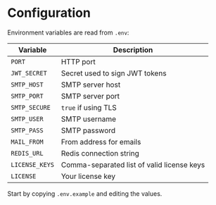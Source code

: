 # Configuration

Environment variables are read from `.env`:

| Variable | Description |
|----------|-------------|
| `PORT` | HTTP port |
| `JWT_SECRET` | Secret used to sign JWT tokens |
| `SMTP_HOST` | SMTP server host |
| `SMTP_PORT` | SMTP server port |
| `SMTP_SECURE` | `true` if using TLS |
| `SMTP_USER` | SMTP username |
| `SMTP_PASS` | SMTP password |
| `MAIL_FROM` | From address for emails |
| `REDIS_URL` | Redis connection string |
| `LICENSE_KEYS` | Comma-separated list of valid license keys |
| `LICENSE` | Your license key |

Start by copying `.env.example` and editing the values.
